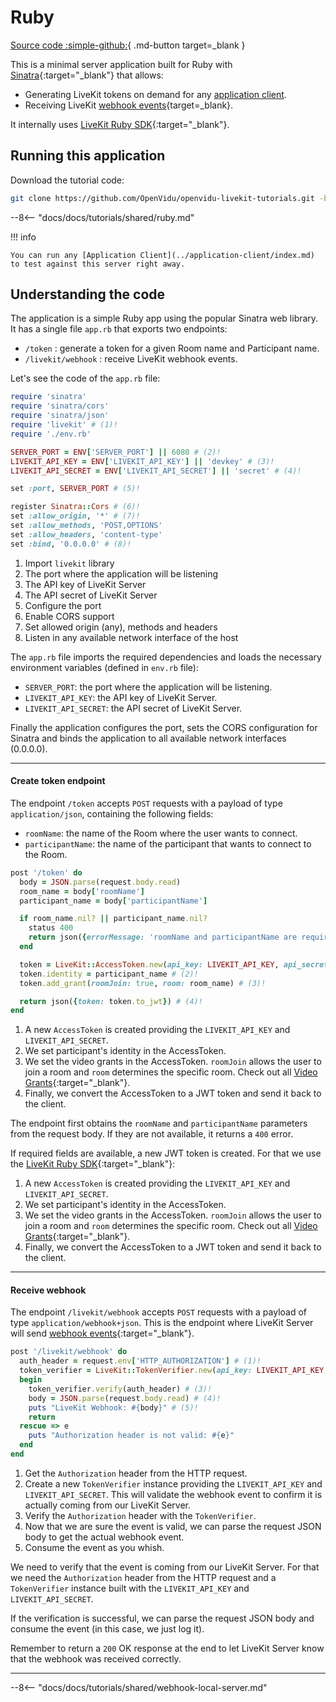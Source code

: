# Ruby

[Source code :simple-github:](https://github.com/OpenVidu/openvidu-livekit-tutorials/tree/master/application-server/ruby){ .md-button target=\_blank }

This is a minimal server application built for Ruby with [Sinatra](https://sinatrarb.com/){:target="\_blank"} that allows:

- Generating LiveKit tokens on demand for any [application client](../application-client/index.md).
- Receiving LiveKit [webhook events](https://docs.livekit.io/realtime/server/webhooks/){target=\_blank}.

It internally uses [LiveKit Ruby SDK](https://github.com/livekit/server-sdk-ruby){:target="\_blank"}.

## Running this application

Download the tutorial code:

```bash
git clone https://github.com/OpenVidu/openvidu-livekit-tutorials.git -b v3.0.0-beta3
```

--8<-- "docs/docs/tutorials/shared/ruby.md"

!!! info

    You can run any [Application Client](../application-client/index.md) to test against this server right away.

## Understanding the code

The application is a simple Ruby app using the popular Sinatra web library. It has a single file `app.rb` that exports two endpoints:

- `/token` : generate a token for a given Room name and Participant name.
- `/livekit/webhook` : receive LiveKit webhook events.

Let's see the code of the `app.rb` file:

```ruby title="<a href='https://github.com/OpenVidu/openvidu-livekit-tutorials/blob/master/application-server/ruby/app.rb#L1-L17' target='_blank'>app.rb</a>" linenums="1"
require 'sinatra'
require 'sinatra/cors'
require 'sinatra/json'
require 'livekit' # (1)!
require './env.rb'

SERVER_PORT = ENV['SERVER_PORT'] || 6080 # (2)!
LIVEKIT_API_KEY = ENV['LIVEKIT_API_KEY'] || 'devkey' # (3)!
LIVEKIT_API_SECRET = ENV['LIVEKIT_API_SECRET'] || 'secret' # (4)!

set :port, SERVER_PORT # (5)!

register Sinatra::Cors # (6)!
set :allow_origin, '*' # (7)!
set :allow_methods, 'POST,OPTIONS'
set :allow_headers, 'content-type'
set :bind, '0.0.0.0' # (8)!
```

1. Import `livekit` library
2. The port where the application will be listening
3. The API key of LiveKit Server
4. The API secret of LiveKit Server
5. Configure the port
6. Enable CORS support
7. Set allowed origin (any), methods and headers
8. Listen in any available network interface of the host

The `app.rb` file imports the required dependencies and loads the necessary environment variables (defined in `env.rb` file):

- `SERVER_PORT`: the port where the application will be listening.
- `LIVEKIT_API_KEY`: the API key of LiveKit Server.
- `LIVEKIT_API_SECRET`: the API secret of LiveKit Server.

Finally the application configures the port, sets the CORS configuration for Sinatra and binds the application to all available network interfaces (0.0.0.0).

---

#### Create token endpoint

The endpoint `/token` accepts `POST` requests with a payload of type `application/json`, containing the following fields:

- `roomName`: the name of the Room where the user wants to connect.
- `participantName`: the name of the participant that wants to connect to the Room.

```ruby title="<a href='https://github.com/OpenVidu/openvidu-livekit-tutorials/blob/master/application-server/ruby/app.rb#L19-L34' target='_blank'>app.rb</a>" linenums="19"
post '/token' do
  body = JSON.parse(request.body.read)
  room_name = body['roomName']
  participant_name = body['participantName']

  if room_name.nil? || participant_name.nil?
    status 400
    return json({errorMessage: 'roomName and participantName are required'})
  end

  token = LiveKit::AccessToken.new(api_key: LIVEKIT_API_KEY, api_secret: LIVEKIT_API_SECRET) # (1)!
  token.identity = participant_name # (2)!
  token.add_grant(roomJoin: true, room: room_name) # (3)!

  return json({token: token.to_jwt}) # (4)!
end
```

1. A new `AccessToken` is created providing the `LIVEKIT_API_KEY` and `LIVEKIT_API_SECRET`.
2. We set participant's identity in the AccessToken.
3. We set the video grants in the AccessToken. `roomJoin` allows the user to join a room and `room` determines the specific room. Check out all [Video Grants](https://docs.livekit.io/realtime/concepts/authentication/#Video-grant){:target="\_blank"}.
4. Finally, we convert the AccessToken to a JWT token and send it back to the client.

The endpoint first obtains the `roomName` and `participantName` parameters from the request body. If they are not available, it returns a `400` error.

If required fields are available, a new JWT token is created. For that we use the [LiveKit Ruby SDK](https://github.com/livekit/server-sdk-ruby){:target="\_blank"}:

1. A new `AccessToken` is created providing the `LIVEKIT_API_KEY` and `LIVEKIT_API_SECRET`.
2. We set participant's identity in the AccessToken.
3. We set the video grants in the AccessToken. `roomJoin` allows the user to join a room and `room` determines the specific room. Check out all [Video Grants](https://docs.livekit.io/realtime/concepts/authentication/#Video-grant){:target="\_blank"}.
4. Finally, we convert the AccessToken to a JWT token and send it back to the client.

---

#### Receive webhook

The endpoint `/livekit/webhook` accepts `POST` requests with a payload of type `application/webhook+json`. This is the endpoint where LiveKit Server will send [webhook events](https://docs.livekit.io/realtime/server/webhooks/#Events){:target="\_blank"}.

```ruby title="<a href='https://github.com/OpenVidu/openvidu-livekit-tutorials/blob/master/application-server/ruby/app.rb#L36-L47' target='_blank'>app.rb</a>" linenums="36"
post '/livekit/webhook' do
  auth_header = request.env['HTTP_AUTHORIZATION'] # (1)!
  token_verifier = LiveKit::TokenVerifier.new(api_key: LIVEKIT_API_KEY, api_secret: LIVEKIT_API_SECRET) # (2)!
  begin
    token_verifier.verify(auth_header) # (3)!
    body = JSON.parse(request.body.read) # (4)!
    puts "LiveKit Webhook: #{body}" # (5)!
    return
  rescue => e
    puts "Authorization header is not valid: #{e}"
  end
end
```

1. Get the `Authorization` header from the HTTP request.
2. Create a new `TokenVerifier` instance providing the `LIVEKIT_API_KEY` and `LIVEKIT_API_SECRET`. This will validate the webhook event to confirm it is actually coming from our LiveKit Server.
3. Verify the `Authorization` header with the `TokenVerifier`.
4. Now that we are sure the event is valid, we can parse the request JSON body to get the actual webhook event.
5. Consume the event as you whish.

<span></span>

We need to verify that the event is coming from our LiveKit Server. For that we need the `Authorization` header from the HTTP request and a `TokenVerifier` instance built with the `LIVEKIT_API_KEY` and `LIVEKIT_API_SECRET`.

If the verification is successful, we can parse the request JSON body and consume the event (in this case, we just log it).

Remember to return a `200` OK response at the end to let LiveKit Server know that the webhook was received correctly.

---

--8<-- "docs/docs/tutorials/shared/webhook-local-server.md"

<br>